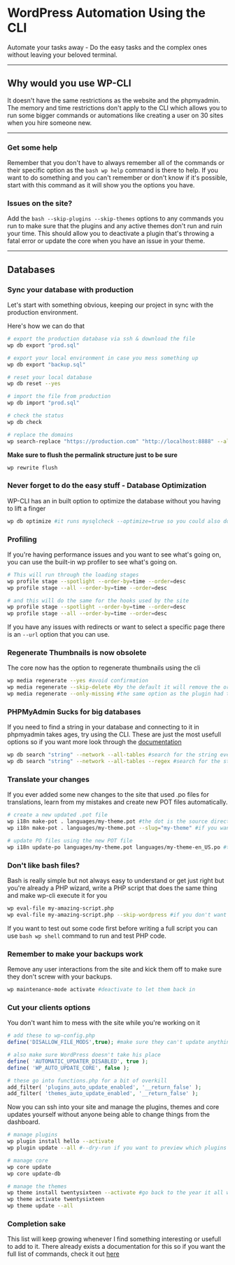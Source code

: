 # WordPress Automation Using the CLI

Automate your tasks away - Do the easy tasks and the complex ones without leaving your beloved terminal.

-----

## Why would you use WP-CLI

It doesn't have the same restrictions as the website and the phpmyadmin. The memory and time restrictions don't apply to the CLI which allows you 
to run some bigger commands or automations like creating a user on 30 sites when you hire someone new.

-----

### Get some help

Remember that you don't have to always remember all of the commands or their specific option as the ```bash wp help``` command is there to help. 
If you want to do something and you can't remember or don't know if it's possible, start with this command as it will show you the options you have.

### Issues on the site?

Add the ```bash --skip-plugins --skip-themes``` options to any commands you run to make sure that the plugins and any active themes don't run and ruin your time.
This should allow you to deactivate a plugin that's throwing a fatal error or update the core when you have an issue in your theme.

-----

## Databases 

### Sync your database with production

Let's start with something obvious, keeping our project in sync with the production environment.

Here's how we can do that

```bash
# export the production database via ssh & download the file
wp db export "prod.sql"

# export your local environment in case you mess something up
wp db export "backup.sql"

# reset your local database
wp db reset --yes

# import the file from production
wp db import "prod.sql"

# check the status
wp db check

# replace the domains
wp search-replace "https://production.com" "http://localhost:8888" --all-tables --network --verbose
```

**Make sure to flush the permalink structure just to be sure**

```bash
wp rewrite flush
```

### Never forget to do the easy stuff - Database Optimization

WP-CLI has an in built option to optimize the database without you having to lift a finger

```bash
wp db optimize #it runs mysqlcheck --optimize=true so you could also do that but it's less typing this way
```

### Profiling

If you're having performance issues and you want to see what's going on, you can use the built-in wp profiler to see what's going on.

```bash
# This will run through the loading stages
wp profile stage --spotlight --order-by=time --order=desc 
wp profile stage --all --order-by=time --order=desc 

# and this will do the same for the hooks used by the site
wp profile stage --spotlight --order-by=time --order=desc 
wp profile stage --all --order-by=time --order=desc 
```

If you have any issues with redirects or want to select a specific page there is an `--url` option that you can use.

### Regenerate Thumbnails is now obsolete

The core now has the option to regenerate thumbnails using the cli

```bash
wp media regenerate --yes #avoid confirmation
wp media regenerate --skip-delete #by the default it will remove the original thumbnails
wp media regenerate --only-missing #the same option as the plugin had to regenerate only the missing sizes
```

### PHPMyAdmin Sucks for big databases

If you need to find a string in your database and connecting to it in phpmyadmin takes ages, try using the CLI.
These are just the most usefull options so if you want more look through the <a href="https://developer.wordpress.org/cli/commands/db/search/" target="blank">documentation</a>

```bash
wp db search "string" --network --all-tables #search for the string everywhere
wp db search "string" --network --all-tables --regex #search for the string everywhere even inside other strings
```

### Translate your changes

If you ever added some new changes to the site that used .po files for translations, learn from my mistakes and create new POT files automatically.

```bash
# create a new updated .pot file
wp i18n make-pot . languages/my-theme.pot #the dot is the source directory so remember to be in the right place
wp i18n make-pot . languages/my-theme.pot --slug="my-theme" #if you want to specify the slug

# update PO files using the new POT file
wp i18n update-po languages/my-theme.pot languages/my-theme-en_US.po #the first file is the source and the second is the target
```

### Don't like bash files?

Bash is really simple but not always easy to understand or get just right but you're already a PHP wizard, write a PHP script that does the same thing and make wp-cli execute it for you

```bash
wp eval-file my-amazing-script.php
wp eval-file my-amazing-script.php --skip-wordpress #if you don't want WordPress slowing you down or getting in your way
```

If you want to test out some code first before writing a full script you can use ```bash wp shell``` command to run and test PHP code.

### Remember to make your backups work

Remove any user interactions from the site and kick them off to make sure they don't screw with your backups.

```bash
wp maintenance-mode activate #deactivate to let them back in
```

### Cut your clients options

You don't want him to mess with the site while you're working on it

```php
# add these to wp-config.php
define('DISALLOW_FILE_MODS',true); #make sure they can't update anything

# also make sure WordPress doesn't take his place
define( 'AUTOMATIC_UPDATER_DISABLED', true );
define( 'WP_AUTO_UPDATE_CORE', false );

# these go into functions.php for a bit of overkill
add_filter( 'plugins_auto_update_enabled', '__return_false' );
add_filter( 'themes_auto_update_enabled', '__return_false' );
```

Now you can ssh into your site and manage the plugins, themes and core updates yourself without anyone being able to change things from the dashboard.

```bash
# manage plugins
wp plugin install hello --activate
wp plugin update --all #--dry-run if you want to preview which plugins will be updated

# manage core
wp core update
wp core update-db

# manage the themes
wp theme install twentysixteen --activate #go back to the year it all went wrong
wp theme activate twentysixteen
wp theme update --all
```

### Completion sake

This list will keep growing whenever I find something interesting or usefull to add to it.
There already exists a documentation for this so if you want the full list of commands, check it out [here](https://developer.wordpress.org/cli/commands/)
